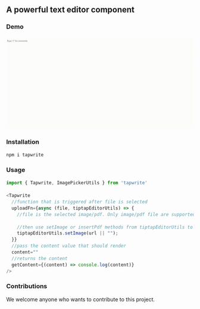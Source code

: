 ## A powerful text editor component

### Demo

![DEMO](./tapwrite-demo.gif "Tapwrite Demo")

### Installation

```
npm i tapwrite
```

### Usage

```javascript
import { Tapwrite, ImagePickerUtils } from 'tapwrite'

<Tapwrite
  //function that is triggered after file is selected
  uploadFn={async (file, tiptapEditorUtils) => {
    //file is the selected image/pdf. Only image/pdf file are supported as of v1.0.0

    //then use setImage or insertPdf methods from tiptapEditorUtils to render on the editor
    tiptapEditorUtils.setImage(url || "");
  }}
  //pass the content value that should render
  content=""
  //returns the content 
  getContent={(content) => console.log(content)}
/>
```

### Contributions
We welcome anyone who wants to contribute to this project. 